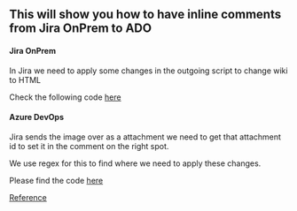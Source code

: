 ## This will show you how to have inline comments from Jira OnPrem to ADO


#### Jira OnPrem 

In Jira we need to apply some changes in the outgoing script to change wiki to HTML


Check the following code [here](./JiraOnPrem/outgoing.groovy) 



#### Azure DevOps


Jira sends the image over as a attachment we need to get that attachment id to set it in the comment on the right spot.

We use regex for this to find where we need to apply these changes.


Please find the code [here](./AzureDevOps/incoming.groovy) 


[Reference](https://community.exalate.com/display/exacom/Jira+On-Premise+and+Azure+DevOps%3A+How+to+Synchronize+Inline+Images+between+the+Two)

